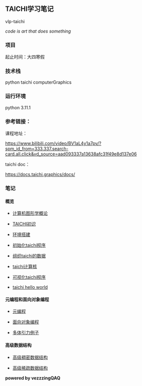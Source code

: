 ## TAICHI学习笔记

vlp-taichi

_code is art that does something_

### 项目

起止时间：大四寒假

### 技术栈

python taichi computerGraphics

### 运行环境

python 3.11.1

### 参考链接：

课程地址：

https://www.bilibili.com/video/BV1aL4y1a7pv/?spm_id_from=333.337.search-card.all.click&vd_source=aad093337a13638afc31f49e8d137e06

taichi doc：

https://docs.taichi.graphics/docs/

### 笔记

#### 概览

* [计算机图形学概论](./notes/概览/计算机图形学概论.md)

* [TAICHI初识](./notes/概览/Taichi初识.md)

* [环境搭建](./notes/概览/环境搭建.md)

* [初始化taichi程序](./notes/概览/初始化taichi程序.md)

* [组织taichi的数据](./notes/概览/组织taichi数据.md)

* [taichi计算核](./notes/概览/taichi计算核.md)

* [可视化taichi程序](./notes/概览/可视化taichi程序.md)

* [taichi hello world](./notes/概览/taichiHelloWorld.md)

#### 元编程和面向对象编程

* [元编程](./notes/元编程&面向对象/元编程.md)

* [面向对象编程](./notes/元编程&面向对象/面向对象编程.md)

* [多体引力例子](./notes/元编程&面向对象/例子.md)

#### 高级数据结构

* [高级稠密数据结构](./notes/高级数据结构/高级稠密数据结构.md)

* [高级稀疏数据结构](./notes/高级数据结构/高级稀疏数据结构.md)

**powered by vezzzingQAQ**
